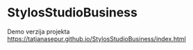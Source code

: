# StylosStudioBusiness
Demo verzija projekta https://tatjanasepur.github.io/StylosStudioBusiness/index.html
